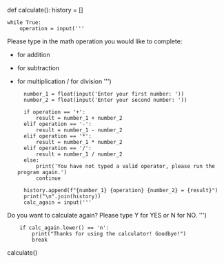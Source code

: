 def calculate():
    history = []

    while True:
        operation = input('''
Please type in the math operation you would like to complete:
+ for addition
- for subtraction
* for multiplication
/ for division
''')

        number_1 = float(input('Enter your first number: '))
        number_2 = float(input('Enter your second number: '))

        if operation == '+':
            result = number_1 + number_2
        elif operation == '-':
            result = number_1 - number_2
        elif operation == '*':
            result = number_1 * number_2
        elif operation == '/':
            result = number_1 / number_2
        else:
            print('You have not typed a valid operator, please run the program again.')
            continue

        history.append(f"{number_1} {operation} {number_2} = {result}")
        print("\n".join(history))
        calc_again = input('''
Do you want to calculate again?
Please type Y for YES or N for NO.
''')

        if calc_again.lower() == 'n':
            print("Thanks for using the calculator! Goodbye!")
            break

calculate()
